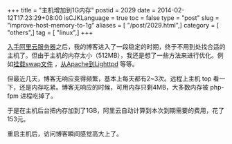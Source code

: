 +++
title = "主机增加到1G内存"
postid = 2029
date = 2014-02-12T17:23:29+08:00
isCJKLanguage = true
toc = false
type = "post"
slug = "improve-host-memory-to-1g"
aliases = [ "/post/2029.html",]
category = [ "others",]
tag = [ "linux",]
+++


[入手阿里云服务器](https://blog.zengrong.net/post/1735.html)之后，我的博客进入了一段稳定的时期，终于不用到处找合适的主机了。但由于主机的内存太小（512MB），我还是想了一些方法来进行优化。例如[挂载swap文件](https://blog.zengrong.net/post/1763.html) ，[从Apache到Lighttpd](https://blog.zengrong.net/post/1786.html) 等等。

但最近几天，博客无响应变得频繁，基本上每天都有2\~3次。远程上主机 top 看一下，还是内存吃紧。博客无响应的时候，可用内存只剩4MB，大多数内存被 php-fpm 进程吃掉了。

于是在主机后台把内存加到了1GB，阿里云自动计算到本次到期需要的费用，花了153元。

重启主机后，访问博客瞬间感觉高大上了。

